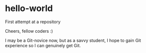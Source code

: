 # hello-world
First attempt at a repository

Cheers, fellow coders :)

I may be a Git-novice now, but as a savvy student, I hope to gain Git experience so I can genuinely get Git.
